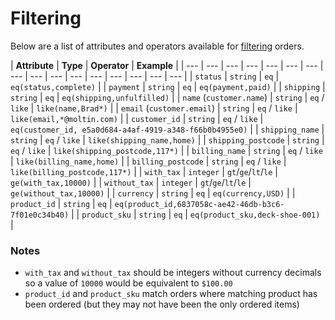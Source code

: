 # Filtering

Below are a list of attributes and operators available for [filtering](../../basics/filtering/) orders.

| **Attribute** | **Type** | **Operator** | **Example** |
| --- | --- | --- | --- | --- | --- | --- | --- | --- | --- | --- | --- | --- | --- | --- | --- |
| `status` | `string` | `eq` | `eq(status,complete)` |
| `payment` | `string` | `eq` | `eq(payment,paid)` |
| `shipping` | `string` | `eq` | `eq(shipping,unfulfilled)` |
| `name` \(`customer.name`\) | `string` | `eq` / `like` | `like(name,Brad*)` |
| `email` \(`customer.email`\) | `string` | `eq` / `like` | `like(email,*@moltin.com)` |
| `customer_id` | `string` | `eq` / `like` | `eq(customer_id, e5a0d684-a4af-4919-a348-f66b0b4955e0)` |
| `shipping_name` | `string` | `eq` / `like` | `like(shipping_name,home)` |
| `shipping_postcode` | `string` | `eq` / `like` | `like(shipping_postcode,117*)` |
| `billing_name` | `string` | `eq` / `like` | `like(billing_name,home)` |
| `billing_postcode` | `string` | `eq` / `like` | `like(billing_postcode,117*)` |
| `with_tax` | `integer` | `gt`/`ge`/`lt`/`le` | `ge(with_tax,10000)` |
| `without_tax` | `integer` | `gt`/`ge`/`lt`/`le` | `ge(without_tax,10000)` |
| `currency` | `string` | `eq` | `eq(currency,USD)` |
| `product_id` | `string` | `eq` | `eq(product_id,6837058c-ae42-46db-b3c6-7f01e0c34b40)` |
| `product_sku` | `string` | `eq` | `eq(product_sku,deck-shoe-001)` |

### **Notes**

* `with_tax` and `without_tax` should be integers without currency decimals so a value of `10000` would be equivalent to `$100.00`
* `product_id` and `product_sku` match orders where matching product has been ordered \(but they may not have been the only ordered items\)

